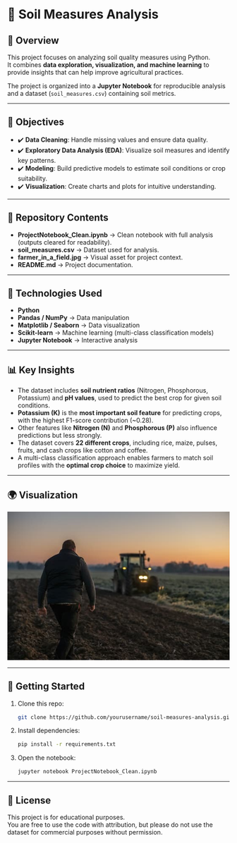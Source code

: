 # 🌱 Soil Measures Analysis

## 📖 Overview
This project focuses on analyzing soil quality measures using Python.  
It combines **data exploration, visualization, and machine learning** to provide insights that can help improve agricultural practices.  

The project is organized into a **Jupyter Notebook** for reproducible analysis and a dataset (`soil_measures.csv`) containing soil metrics.  

---

## 🎯 Objectives
- ✔️ **Data Cleaning**: Handle missing values and ensure data quality.  
- ✔️ **Exploratory Data Analysis (EDA)**: Visualize soil measures and identify key patterns.  
- ✔️ **Modeling**: Build predictive models to estimate soil conditions or crop suitability.  
- ✔️ **Visualization**: Create charts and plots for intuitive understanding.  

---

## 📂 Repository Contents
- **ProjectNotebook_Clean.ipynb** → Clean notebook with full analysis (outputs cleared for readability).  
- **soil_measures.csv** → Dataset used for analysis.  
- **farmer_in_a_field.jpg** → Visual asset for project context.  
- **README.md** → Project documentation.  

---

## 🔧 Technologies Used
- **Python**  
- **Pandas / NumPy** → Data manipulation  
- **Matplotlib / Seaborn** → Data visualization  
- **Scikit-learn** → Machine learning (multi-class classification models)  
- **Jupyter Notebook** → Interactive analysis  

---

## 📊 Key Insights 
- The dataset includes **soil nutrient ratios** (Nitrogen, Phosphorous, Potassium) and **pH values**, used to predict the best crop for given soil conditions.  
- **Potassium (K)** is the **most important soil feature** for predicting crops, with the highest F1-score contribution (~0.28).  
- Other features like **Nitrogen (N)** and **Phosphorous (P)** also influence predictions but less strongly.  
- The dataset covers **22 different crops**, including rice, maize, pulses, fruits, and cash crops like cotton and coffee.  
- A multi-class classification approach enables farmers to match soil profiles with the **optimal crop choice** to maximize yield.  

---

## 🌍 Visualization
![Farmer in a field](farmer_in_a_field.jpg)

---

## 🚀 Getting Started
1. Clone this repo:
   ```bash
   git clone https://github.com/yourusername/soil-measures-analysis.git
   ```
2. Install dependencies:
   ```bash
   pip install -r requirements.txt
   ```
3. Open the notebook:
   ```bash
   jupyter notebook ProjectNotebook_Clean.ipynb
   ```

---

## 📜 License
This project is for educational purposes.  
You are free to use the code with attribution, but please do not use the dataset for commercial purposes without permission.  
